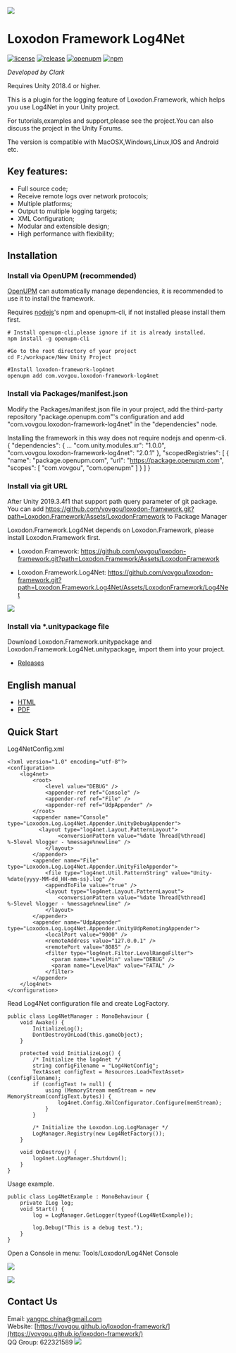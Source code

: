 ![](docs/images/icon.png)

# Loxodon Framework Log4Net

[![license](https://img.shields.io/github/license/vovgou/loxodon-framework?color=blue)](https://github.com/vovgou/loxodon-framework/blob/master/LICENSE) [![release](https://img.shields.io/github/v/tag/vovgou/loxodon-framework?label=release)](https://github.com/vovgou/loxodon-framework/releases)
[![openupm](https://img.shields.io/npm/v/com.vovgou.loxodon-framework-log4net?label=openupm&registry_uri=https://package.openupm.com)](https://openupm.com/packages/com.vovgou.loxodon-framework-log4net/)
[![npm](https://img.shields.io/npm/v/com.vovgou.loxodon-framework-log4net)](https://www.npmjs.com/package/com.vovgou.loxodon-framework-log4net)


*Developed by Clark*

Requires Unity 2018.4 or higher.

This is a plugin for the logging feature of Loxodon.Framework, which helps you use Log4Net in your Unity project.

For tutorials,examples and support,please see the project.You can also discuss the project in the Unity Forums.

The version is compatible with MacOSX,Windows,Linux,IOS and Android etc.

## Key features:
-  Full source code;
-  Receive remote logs over network protocols;
-  Multiple platforms;
-  Output to multiple logging targets;
-  XML Configuration;
-  Modular and extensible design;
-  High performance with flexibility;

## Installation

### Install via OpenUPM (recommended)

[OpenUPM](https://openupm.com/) can automatically manage dependencies, it is recommended to use it to install the framework.

Requires [nodejs](https://nodejs.org/en/download/)'s npm and openupm-cli, if not installed please install them first.

    # Install openupm-cli,please ignore if it is already installed.
    npm install -g openupm-cli

    #Go to the root directory of your project
    cd F:/workspace/New Unity Project

    #Install loxodon-framework-log4net
    openupm add com.vovgou.loxodon-framework-log4net

### Install via Packages/manifest.json

Modify the Packages/manifest.json file in your project, add the third-party repository "package.openupm.com"'s configuration and add "com.vovgou.loxodon-framework-log4net" in the "dependencies" node.

Installing the framework in this way does not require nodejs and openm-cli.
 {
      "dependencies": {
        ...
        "com.unity.modules.xr": "1.0.0",
        "com.vovgou.loxodon-framework-log4net": "2.0.1"
      },
      "scopedRegistries": [ {
          "name": "package.openupm.com",
          "url": "https://package.openupm.com",
          "scopes": [
            "com.vovgou",
            "com.openupm"
          ]
        }
      ]
    }

### Install via git URL

After Unity 2019.3.4f1 that support path query parameter of git package. You can add https://github.com/vovgou/loxodon-framework.git?path=Loxodon.Framework/Assets/LoxodonFramework to Package Manager

Loxodon.Framework.Log4Net depends on Loxodon.Framework, please install Loxodon.Framework first.

- Loxodon.Framework:  https://github.com/vovgou/loxodon-framework.git?path=Loxodon.Framework/Assets/LoxodonFramework

- Loxodon.Framework.Log4Net: https://github.com/vovgou/loxodon-framework.git?path=Loxodon.Framework.Log4Net/Assets/LoxodonFramework/Log4Net


![](docs/images/install_via_git.png)

### Install via *.unitypackage file

Download Loxodon.Framework.unitypackage and Loxodon.Framework.Log4Net.unitypackage, import them into your project.

- [Releases](https://github.com/vovgou/loxodon-framework/releases)

## English manual

- [HTML](https://github.com/vovgou/loxodon-framework/blob/master/docs/LoxodonFramework_en.md)
- [PDF](https://github.com/vovgou/loxodon-framework/blob/master/docs/LoxodonFramework_en.pdf)

## Quick Start

Log4NetConfig.xml

    <?xml version="1.0" encoding="utf-8"?>
    <configuration>
    	<log4net>
    		<root>
    			<level value="DEBUG" />
    			<appender-ref ref="Console" />
    			<appender-ref ref="File" />
    			<appender-ref ref="UdpAppender" />
    		</root>
    		<appender name="Console" type="Loxodon.Log.Log4Net.Appender.UnityDebugAppender">
    		  <layout type="log4net.Layout.PatternLayout">
            		<conversionPattern value="%date Thread[%thread] %-5level %logger - %message%newline" />
        		</layout>
    		</appender>
    		<appender name="File" type="Loxodon.Log.Log4Net.Appender.UnityFileAppender">
        		<file type="log4net.Util.PatternString" value="Unity-%date{yyyy-MM-dd_HH-mm-ss}.log" />
        		<appendToFile value="true" />
        		<layout type="log4net.Layout.PatternLayout">
            		<conversionPattern value="%date Thread[%thread] %-5level %logger - %message%newline" />
        		</layout>
    		</appender>
    		<appender name="UdpAppender" type="Loxodon.Log.Log4Net.Appender.UnityUdpRemotingAppender">
    			<localPort value="9000" />
    			<remoteAddress value="127.0.0.1" />
    			<remotePort value="8085" />
    			<filter type="log4net.Filter.LevelRangeFilter">
    			  <param name="LevelMin" value="DEBUG" />
    			  <param name="LevelMax" value="FATAL" />
    			</filter>
    		</appender>
    	</log4net>
    </configuration>


Read Log4Net configuration file and create LogFactory.

    public class Log4NetManager : MonoBehaviour {
        void Awake() {
            InitializeLog();
            DontDestroyOnLoad(this.gameObject);
        }

        protected void InitializeLog() {
            /* Initialize the log4net */
            string configFilename = "Log4NetConfig";
            TextAsset configText = Resources.Load<TextAsset>(configFilename);
            if (configText != null) {
                using (MemoryStream memStream = new MemoryStream(configText.bytes)) {
                    log4net.Config.XmlConfigurator.Configure(memStream);
                }
            }

            /* Initialize the Loxodon.Log.LogManager */
            LogManager.Registry(new Log4NetFactory());
        }

        void OnDestroy() {
            log4net.LogManager.Shutdown();
        }
    }

Usage example.

    public class Log4NetExample : MonoBehaviour {
        private ILog log;
        void Start() {
            log = LogManager.GetLogger(typeof(Log4NetExample));

            log.Debug("This is a debug test.");
        }
    }



Open a Console in menu: Tools/Loxodon/Log4Net Console   

![](docs/images/log4net_menu.png)

![](docs/images/log4net.png)

## Contact Us
Email: [yangpc.china@gmail.com](mailto:yangpc.china@gmail.com)   
Website: [https://vovgou.github.io/loxodon-framework/](https://vovgou.github.io/loxodon-framework/)  
QQ Group: 622321589 [![](https://pub.idqqimg.com/wpa/images/group.png)](https:////shang.qq.com/wpa/qunwpa?idkey=71c1e43c24900ee84aeffc76fb67c0bacddc3f62a516fe80eae6b9521f872c59)
